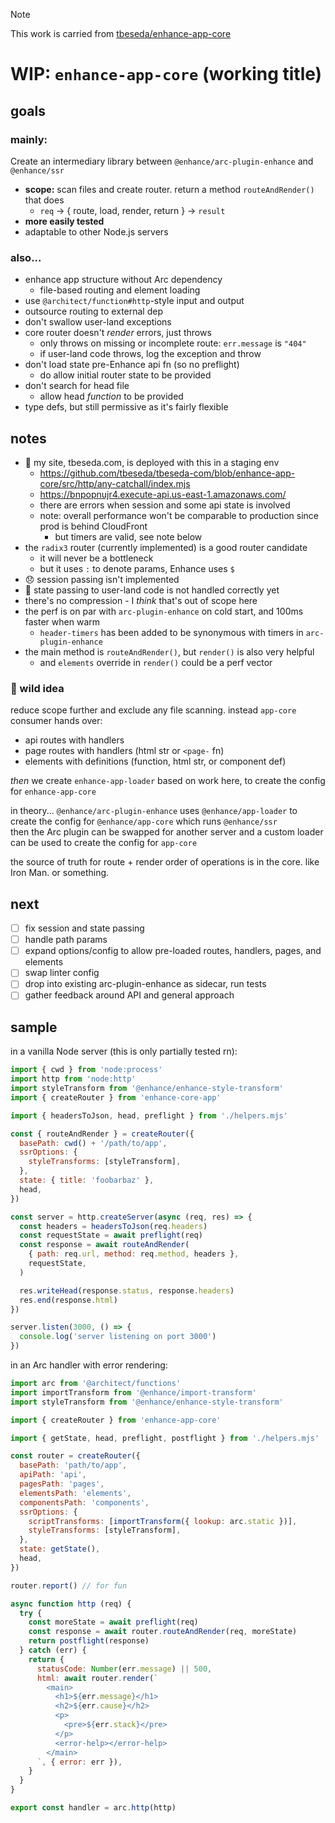 > [!NOTE]  
> This work is carried from [tbeseda/enhance-app-core](https://github.com/tbeseda/enhance-app-core)

# WIP: `enhance-app-core` (working title)

## goals

### mainly:

Create an intermediary library between `@enhance/arc-plugin-enhance` and `@enhance/ssr`

- **scope:** scan files and create router. return a method `routeAndRender()` that does
  - `req` → { route, load, render, return } → `result`
- **more easily tested**
- adaptable to other Node.js servers

### also...

- enhance app structure without Arc dependency
  - file-based routing and element loading
- use `@architect/function#http`-style input and output
- outsource routing to external dep
- don't swallow user-land exceptions
- core router doesn't _render_ errors, just throws
  - only throws on missing or incomplete route: `err.message` is `"404"`
  - if user-land code throws, log the exception and throw
- don't load state pre-Enhance api fn (so no preflight)
  - do allow initial router state to be provided
- don't search for head file
  - allow head _function_ to be provided
- type defs, but still permissive as it's fairly flexible

## notes

- 🚀 my site, tbeseda.com, is deployed with this in a staging env
  - https://github.com/tbeseda/tbeseda-com/blob/enhance-app-core/src/http/any-catchall/index.mjs
  - https://bnpopnujr4.execute-api.us-east-1.amazonaws.com/
  - there are errors when session and some api state is involved 
  - note: overall performance won't be comparable to production since prod is behind CloudFront
    - but timers are valid, see note below
- the `radix3` router (currently implemented) is a good router candidate
  - it will never be a bottleneck
  - but it uses `:` to denote params, Enhance uses `$`
- 😞 session passing isn't implemented
- 🤨 state passing to user-land code is not handled correctly yet
- there's no compression - I _think_ that's out of scope here
- the perf is on par with `arc-plugin-enhance` on cold start, and 100ms faster when warm
  - `header-timers` has been added to be synonymous with timers in `arc-plugin-enhance`
- the main method is `routeAndRender()`, but `render()` is also very helpful
  - and `elements` override in `render()` could be a perf vector

### 🌟 wild idea

reduce scope further and exclude any file scanning. instead `app-core` consumer hands over:

- api routes with handlers
- page routes with handlers (html str or `<page-` fn)
- elements with definitions (function, html str, or component def)

_then_ we create `enhance-app-loader` based on work here, to create the config for `enhance-app-core`

in theory... `@enhance/arc-plugin-enhance` uses `@enhance/app-loader` to create the config for `@enhance/app-core` which runs `@enhance/ssr`  
then the Arc plugin can be swapped for another server and a custom loader can be used to create the config for `app-core`

the source of truth for route + render order of operations is in the core. like Iron Man. or something.

## next

- [ ] fix session and state passing
- [ ] handle path params
- [ ] expand options/config to allow pre-loaded routes, handlers, pages, and elements
- [ ] swap linter config
- [ ] drop into existing arc-plugin-enhance as sidecar, run tests
- [ ] gather feedback around API and general approach

## sample

in a vanilla Node server (this is only partially tested rn):

```javascript
import { cwd } from 'node:process'
import http from 'node:http'
import styleTransform from '@enhance/enhance-style-transform'
import { createRouter } from 'enhance-core-app'

import { headersToJson, head, preflight } from './helpers.mjs'

const { routeAndRender } = createRouter({
  basePath: cwd() + '/path/to/app',
  ssrOptions: {
    styleTransforms: [styleTransform],
  },
  state: { title: 'foobarbaz' },
  head,
})

const server = http.createServer(async (req, res) => {
  const headers = headersToJson(req.headers)
  const requestState = await preflight(req)
  const response = await routeAndRender(
    { path: req.url, method: req.method, headers },
    requestState,
  )

  res.writeHead(response.status, response.headers)
  res.end(response.html)
})

server.listen(3000, () => {
  console.log('server listening on port 3000')
})
```

in an Arc handler with error rendering:

```javascript
import arc from '@architect/functions'
import importTransform from '@enhance/import-transform'
import styleTransform from '@enhance/enhance-style-transform'

import { createRouter } from 'enhance-app-core'

import { getState, head, preflight, postflight } from './helpers.mjs'

const router = createRouter({
  basePath: 'path/to/app',
  apiPath: 'api',
  pagesPath: 'pages',
  elementsPath: 'elements',
  componentsPath: 'components',
  ssrOptions: {
    scriptTransforms: [importTransform({ lookup: arc.static })],
    styleTransforms: [styleTransform],
  },
  state: getState(),
  head,
})

router.report() // for fun

async function http (req) {
  try {
    const moreState = await preflight(req)
    const response = await router.routeAndRender(req, moreState)
    return postflight(response)
  } catch (err) {
    return {
      statusCode: Number(err.message) || 500,
      html: await router.render(`
        <main>
          <h1>${err.message}</h1>
          <h2>${err.cause}</h2>
          <p>
            <pre>${err.stack}</pre>
          </p>
          <error-help></error-help>
        </main>
      `, { error: err }),
    }
  }
}

export const handler = arc.http(http)
```
